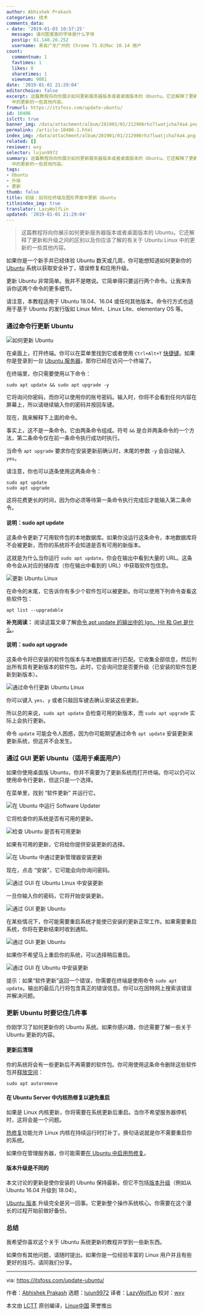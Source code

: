 ```yaml
---
author: Abhishek Prakash
categories: 技术
comments_data:
- date: '2019-01-03 10:57:25'
  message: 请问图里面的字体是什么字体
  postip: 61.140.26.252
  username: 来自广东广州的 Chrome 71.0|Mac 10.14 用户
count:
  commentnum: 1
  favtimes: 1
  likes: 0
  sharetimes: 1
  viewnum: 9081
date: '2019-01-01 21:29:04'
editorchoice: false
excerpt: 这篇教程将向你展示如何更新服务器版本或者桌面版本的 Ubuntu。它还解释了更新和升级之间的区别以及你应该了解的有关于 Ubuntu Linux
  中的更新的一些其他内容。
fromurl: https://itsfoss.com/update-ubuntu/
id: 10406
islctt: true
banner_img: /data/attachment/album/201901/01/212906rhz7lwatjcha74a4.png
permalink: /article-10406-1.html
index_img: /data/attachment/album/201901/01/212906rhz7lwatjcha74a4.png.thumb.jpg
related: []
reviewer: wxy
selector: lujun9972
summary: 这篇教程将向你展示如何更新服务器版本或者桌面版本的 Ubuntu。它还解释了更新和升级之间的区别以及你应该了解的有关于 Ubuntu Linux
  中的更新的一些其他内容。
tags:
- Ubuntu
- 升级
- 更新
thumb: false
title: 初级：如何在终端及图形界面中更新 Ubuntu
titleindex_img: true
translator: LazyWolfLin
updated: '2019-01-01 21:29:04'
---
```



> 
> 这篇教程将向你展示如何更新服务器版本或者桌面版本的 Ubuntu。它还解释了更新和升级之间的区别以及你应该了解的有关于 Ubuntu Linux 中的更新的一些其他内容。
> 
> 
> 


如果你是一个新手并已经体验 Ubuntu 数天或几周，你可能想知道如何更新你的 [Ubuntu](https://www.ubuntu.com/) 系统以获取安全补丁，错误修复和应用升级。


更新 Ubuntu 非常简单。我并不是瞎说。它简单得只要运行两个命令。让我来告诉你这两个命令的更多细节。


请注意，本教程适用于 Ubuntu 18.04、16.04 或任何其他版本。命令行方式也适用于基于 Ubuntu 的发行版如 Linux Mint、Linux Lite、elementary OS 等。


### 通过命令行更新 Ubuntu


![如何更新 Ubuntu](/data/attachment/album/201901/01/212906rhz7lwatjcha74a4.png)


在桌面上，打开终端。你可以在菜单里找到它或者使用 `Ctrl+Alt+T` [快捷键](https://itsfoss.com/ubuntu-shortcuts/)。如果你是登录到一台 [Ubuntu 服务器](https://www.ubuntu.com/download/server)，那你已经在访问一个终端了。


在终端里，你只需要使用以下命令：



```
sudo apt update && sudo apt upgrade -y
```

它将询问你密码，而你可以使用你的账号密码。输入时，你将不会看到任何内容在屏幕上，所以请继续输入你的密码并按回车键。


现在，我来解释下上面的命令。


事实上，这不是一条命令。它由两条命令组成。符号 `&&` 是合并两条命令的一个方法，第二条命令仅在前一条命令执行成功时执行。


当命令 `apt upgrade` 要求你在安装更新前确认时，末尾的参数 `-y` 会自动输入 `yes`。


请注意，你也可以逐条使用这两条命令：



```
sudo apt update
sudo apt upgrade
```

这将花费更长的时间，因为你必须等待第一条命令执行完成后才能输入第二条命令。


#### 说明：sudo apt update


这条命令更新了可用软件包的本地数据库。如果你没运行这条命令，本地数据库将不会被更新，而你的系统将不会知道是否有可用的新版本。


这就是为什么当你运行 `sudo apt update`，你会在输出中看到大量的 URL。这条命令会从对应的储存库（你在输出中看到的 URL）中获取软件包信息。


![更新 Ubuntu Linux](/data/attachment/album/201901/01/212909g6gvtguhe3oehv61.jpg)


在命令的末尾，它告诉你有多少个软件包可以被更新。你可以使用下列命令查看这些软件包：



```
apt list --upgradable
```

**补充阅读：** 阅读这篇文章了解[命令 apt update 的输出中的 Ign、Hit 和 Get 是什么](https://itsfoss.com/apt-get-linux-guide/)。


#### 说明：sudo apt upgrade


这条命令将已安装的软件包版本与本地数据库进行匹配。它收集全部信息，然后列出所有具有更新版本的软件包。此时，它会询问您是否要升级（已安装的软件包更新到新版本）。


![通过命令行更新 Ubuntu Linux](/data/attachment/album/201901/01/212911vntw1ri1rmoloieo.jpg)


你可以键入 `yes`、`y` 或者只敲回车键去确认安装这些更新。


所以总的来说，`sudo apt update` 会检查可用的新版本，而 `sudo apt upgrade` 实际上会执行更新。


命令 `update` 可能会令人困惑，因为你可能期望通过命令 `apt update` 安装更新来更新系统，但这并不会发生。


### 通过 GUI 更新 Ubuntu（适用于桌面用户）


如果你使用桌面版 Ubuntu，你并不需要为了更新系统而打开终端。你可以仍可以使用命令行更新，但这只是一个选择。


在菜单里，找到 “软件更新” 并运行它。


![在 Ubuntu 中运行 Software Updater](/data/attachment/album/201901/01/212912wsnuxosqxe7yoqx4.jpg)


它将检查你的系统是否有可用的更新。


![检查 Ubuntu 是否有可用更新](/data/attachment/album/201901/01/212913tn59x0ycxsnxwyyh.jpg)


如果有可用的更新，它将给你提供安装更新的选择。


![在 Ubuntu 中通过更新管理器安装更新](/data/attachment/album/201901/01/212914f4d5w10me3em1t9d.jpg)


现在，点击 “安装”，它可能会向你询问密码。


![通过 GUI 在 Ubuntu Linux 中安装更新](/data/attachment/album/201901/01/212915raja5770fs9j7acj.jpg)


一旦你输入你的密码，它将开始安装更新。


![通过 GUI 更新 Ubuntu](/data/attachment/album/201901/01/212916g38aboo33oouov73.jpg)


在某些情况下，你可能需要重启系统才能使已安装的更新正常工作。如果需要重启系统，你将在更新结束时收到通知。


![通过 GUI 更新 Ubuntu](/data/attachment/album/201901/01/212916g38aboo33oouov73.jpg)


如果你不希望马上重启你的系统，可以选择稍后重启。


![通过 GUI 在 Ubuntu 中安装更新](/data/attachment/album/201901/01/212916j1qkarloaxxfl1te.jpg)


提示：如果“软件更新”返回一个错误，你需要在终端是使用命令 `sudo apt update`。输出的最后几行将包含真正的错误信息。你可以在因特网上搜索该错误并解决问题。


### 更新 Ubuntu 时要记住几件事


你刚学习了如何更新你的 Ubuntu 系统。如果你感兴趣，你还需要了解一些关于 Ubuntu 更新的内容。


#### 更新后清理


你的系统将会有一些更新后不再需要的软件包。你可用使用这条命令删除这些软件包并[释放空间](https://itsfoss.com/free-up-space-ubuntu-linux/)：



```
sudo apt autoremove
```

#### 在 Ubuntu Server 中内核热修复以避免重启


如果是 Linux 内核更新，你将需要在系统更新后重启。当你不希望服务器停机时，这将会是一个问题。


[热修复](https://www.ubuntu.com/livepatch)功能允许 Linux 内核在持续运行时打补丁。换句话说就是你不需要重启你的系统。


如果你在管理服务器，你可能需要[在 Ubuntu 中启用热修复](https://www.cyberciti.biz/faq/howto-live-patch-ubuntu-linux-server-kernel-without-rebooting/)。


#### 版本升级是不同的


本文讨论的更新是使你安装的 Ubuntu 保持最新。但它不包括[版本升级](https://itsfoss.com/upgrade-ubuntu-version/)（例如从 Ubuntu 16.04 升级到 18.04）。


[Ubuntu 版本](https://itsfoss.com/how-to-know-ubuntu-unity-version/) 升级完全是另一回事。它更新整个操作系统核心。你需要在这个漫长的过程开始前做好备份。


### 总结


我希望你喜欢这个关于 Ubuntu 系统更新的教程并学到一些新东西。


如果你有其他问题，请随时提出。如果你是一位经验丰富的 Linux 用户并且有些更好的技巧，请同我们分享。




---


via: <https://itsfoss.com/update-ubuntu/>


作者：[Abhishek Prakash](https://itsfoss.com/author/abhishek/) 选题：[lujun9972](https://github.com/lujun9972) 译者：[LazyWolfLin](https://github.com/LazyWolfLin) 校对：[wxy](https://github.com/wxy)


本文由 [LCTT](https://github.com/LCTT/TranslateProject) 原创编译，[Linux中国](https://linux.cn/) 荣誉推出